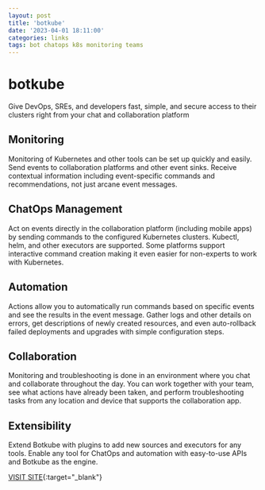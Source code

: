 ```yaml
---
layout: post
title: 'botkube'
date: '2023-04-01 18:11:00'
categories: links
tags: bot chatops k8s monitoring teams
---
```


# botkube

Give DevOps, SREs, and developers fast, simple, and secure access to their clusters right from your chat and collaboration platform


## Monitoring
Monitoring of Kubernetes and other tools can be set up quickly and easily. Send events to collaboration platforms and other event sinks. Receive contextual information including event-specific commands and recommendations, not just arcane event messages.

## ChatOps Management
Act on events directly in the collaboration platform (including mobile apps) by sending commands to the configured Kubernetes clusters. Kubectl, helm, and other executors are supported. Some platforms support interactive command creation making it even easier for non-experts to work with Kubernetes.

## Automation
Actions allow you to automatically run commands based on specific events and see the results in the event message. Gather logs and other details on errors, get descriptions of newly created resources, and even auto-rollback failed deployments and upgrades with simple configuration steps.

## Collaboration
Monitoring and troubleshooting is done in an environment where you chat and collaborate throughout the day. You can work together with your team, see what actions have already been taken, and perform troubleshooting tasks from any location and device that supports the collaboration app.

## Extensibility
Extend Botkube with plugins to add new sources and executors for any tools. Enable any tool for ChatOps and automation with easy-to-use APIs and Botkube as the engine.

[VISIT SITE](https://botkube.io/){:target="_blank"}